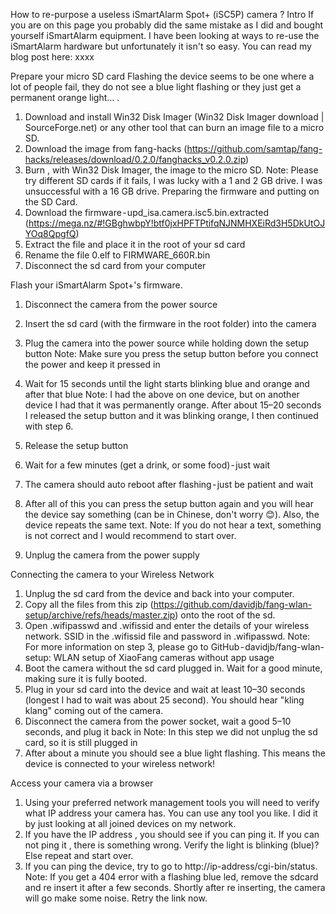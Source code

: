 How to re-purpose a useless iSmartAlarm Spot+ (iSC5P) camera ?
Intro
If you are on this page you probably did the same mistake as I did and bought yourself iSmartAlarm equipment. I have been looking at ways to re-use the iSmartAlarm hardware but unfortunately it isn't so easy.
You can read my blog post here:
xxxx


Prepare your micro SD card
Flashing the device seems to be one where a lot of people fail, they do not see a blue light flashing or they just get a permanent orange light… .
1. Download and install Win32 Disk Imager (Win32 Disk Imager download | SourceForge.net) or any other tool that can burn an image file to a micro SD.
2. Download the image from fang-hacks (https://github.com/samtap/fang-hacks/releases/download/0.2.0/fanghacks_v0.2.0.zip)
3. Burn , with Win32 Disk Imager, the image to the micro SD.
Note: Please try different SD cards if it fails, I was lucky with a 1 and 2 GB drive. I was unsuccessful with a 16 GB drive.
Preparing the firmware and putting on the SD Card.
1. Download the firmware - upd_isa.camera.isc5.bin.extracted (https://mega.nz/#!GBghwbpY!btf0jxHPFTPtifqNJNMHXEiRd3H5DkUtOJYOq8QpgfQ)
2. Extract the file and place it in the root of your sd card
3. Rename the file 0.elf to FIRMWARE_660R.bin
4. Disconnect the sd card from your computer

Flash your iSmartAlarm Spot+'s firmware.
1. Disconnect the camera from the power source
2. Insert the sd card (with the firmware in the root folder) into the camera
3. Plug the camera into the power source while holding down the setup button
Note: Make sure you press the setup button before you connect the power and keep it pressed in

4. Wait for 15 seconds until the light starts blinking blue and orange and after that blue
Note: I had the above on one device, but on another device I had that it was permanently orange. After about 15–20 seconds I released the setup button and it was blinking orange, I then continued with step 6.
5. Release the setup button
6. Wait for a few minutes (get a drink, or some food) - just wait
7. The camera should auto reboot after flashing - just be patient and wait
8. After all of this you can press the setup button again and you will hear the device say something (can be in Chinese, don't worry 😊). Also, the device repeats the same text.
Note: If you do not hear a text, something is not correct and I would recommend to start over.
9. Unplug the camera from the power supply

Connecting the camera to your Wireless Network
1. Unplug the sd card from the device and back into your computer.
2. Copy all the files from this zip (https://github.com/davidjb/fang-wlan-setup/archive/refs/heads/master.zip) onto the root of the sd.
3. Open .wifipasswd and .wifissid and enter the details of your wireless network. SSID in the .wifissid file and password in .wifipasswd.
Note: For more information on step 3, please go to GitHub - davidjb/fang-wlan-setup: WLAN setup of XiaoFang cameras without app usage
4. Boot the camera without the sd card plugged in. Wait for a good minute, making sure it is fully booted.
5. Plug in your sd card into the device and wait at least 10–30 seconds (longest I had to wait was about 25 second). You should hear "kling klang" coming out of the camera.
6. Disconnect the camera from the power socket, wait a good 5–10 seconds, and plug it back in
Note: In this step we did not unplug the sd card, so it is still plugged in
7. After about a minute you should see a blue light flashing. This means the device is connected to your wireless network!

Access your camera via a browser
1. Using your preferred network management tools you will need to verify what IP address your camera has. You can use any tool you like. I did it by just looking at all joined devices on my network.
2. If you have the IP address , you should see if you can ping it. If you can not ping it , there is something wrong. Verify the light is blinking (blue)? Else repeat and start over.
3. If you can ping the device, try to go to http://ip-address/cgi-bin/status.
Note: If you get a 404 error with a flashing blue led, remove the sdcard and re insert it after a few seconds. Shortly after re inserting, the camera will go make some noise. Retry the link now.

